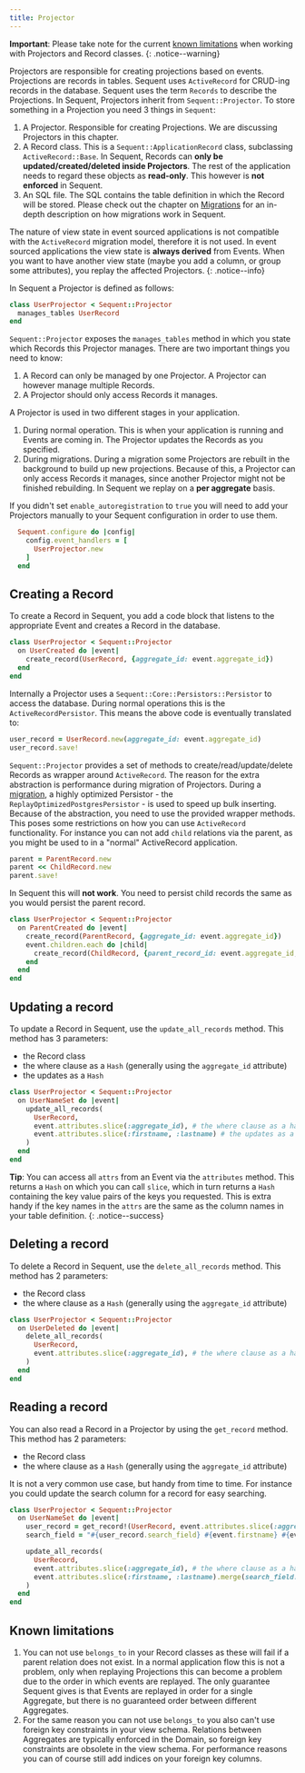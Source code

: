 ```yaml
---
title: Projector
---
```


**Important**: Please take note for the current [known limitations](#known-limitations) when working with Projectors and Record classes.
{: .notice--warning}

Projectors are responsible for creating projections based on events. Projections are records in tables.
Sequent uses `ActiveRecord` for CRUD-ing records in the database. Sequent uses the term `Records` to
describe the Projections. In Sequent, Projectors inherit from `Sequent::Projector`. To store something
in a Projection you need 3 things in `Sequent`:

1. A Projector. Responsible for creating Projections. We are discussing Projectors in this chapter.
2. A Record class. This is a `Sequent::ApplicationRecord` class, subclassing `ActiveRecord::Base`. In Sequent, Records can **only be updated/created/deleted
    inside Projectors**. The rest of the application needs to regard these objects as **read-only**.
    This however is **not enforced** in Sequent.
3. An SQL file. The SQL contains the table definition in which the Record will be stored. Please check out the chapter
    on [Migrations](migrations.html) for an in-depth description on how migrations work in Sequent.

The nature of view state in event sourced applications is not compatible with the `ActiveRecord` migration
model, therefore it is not used. In event sourced applications the view state is **always derived**
from Events. When you want to have another view state (maybe you add a column, or group some attributes), 
you replay the affected Projectors.
{: .notice--info}

In Sequent a Projector is defined as follows:
```ruby
class UserProjector < Sequent::Projector
  manages_tables UserRecord
end
```

`Sequent::Projector` exposes the `manages_tables` method in which you state which
Records this Projector manages. There are two important things you need to know:

1. A Record can only be managed by one Projector.
  A Projector can however manage multiple Records.
2. A Projector should only access Records it manages.

A Projector is used in two different stages in your application.

1. During normal operation. This is when your application is running and Events are
  coming in. The Projector updates the Records as you specified.
2. During migrations. During a migration some Projectors are rebuilt in
  the background to build up new projections. Because of this, a Projector
  can only access Records it manages, since another Projector might not
  be finished rebuilding. In Sequent we replay on a **per aggregate**
  basis.

If you didn't set `enable_autoregistration` to `true` you will need to add your Projectors manually to your Sequent configuration in order to use them.

```ruby
  Sequent.configure do |config|
    config.event_handlers = [
      UserProjector.new
    ]
  end
```

## Creating a Record

To create a Record in Sequent, you add a code block that listens to
the appropriate Event and creates a Record in the database.

```ruby
class UserProjector < Sequent::Projector
  on UserCreated do |event|
    create_record(UserRecord, {aggregate_id: event.aggregate_id})
  end
end
```

Internally a Projector uses a `Sequent::Core::Persistors::Persistor` to access the database.
During normal operations this is the `ActiveRecordPersistor`. This means the above code
is eventually translated to:

```ruby
user_record = UserRecord.new(aggregate_id: event.aggregate_id)
user_record.save!
```

`Sequent::Projector` provides a set of methods to create/read/update/delete Records as wrapper
around `ActiveRecord`. The reason for the extra abstraction is performance during migration of Projectors.
During a [migration](migrations.html), a highly optimized Persistor - the `ReplayOptimizedPostgresPersistor` - 
is used to speed up bulk inserting.
Because of the abstraction, you need to use the provided wrapper methods.
This poses some restrictions on how you can use `ActiveRecord` functionality.
For instance you can not add `child` relations via the parent, as you might be used to in a "normal" ActiveRecord application.

```ruby
parent = ParentRecord.new
parent << ChildRecord.new
parent.save!
```

In Sequent this will **not work**. You need to persist child records the same
as you would persist the parent record.

```ruby
class UserProjector < Sequent::Projector
  on ParentCreated do |event|
    create_record(ParentRecord, {aggregate_id: event.aggregate_id})
    event.children.each do |child|
      create_record(ChildRecord, {parent_record_id: event.aggregate_id, child_id: child.child_id})
    end
  end
end
```


## Updating a record

To update a Record in Sequent, use the `update_all_records` method. This method has 3 parameters:

 - the Record class
 - the where clause as a `Hash` (generally using the `aggregate_id` attribute)
 - the updates as a `Hash`

```ruby
class UserProjector < Sequent::Projector
  on UserNameSet do |event|
    update_all_records(
      UserRecord,
      event.attributes.slice(:aggregate_id), # the where clause as a hash
      event.attributes.slice(:firstname, :lastname) # the updates as a hash
    )
  end
end
```

**Tip**: You can access all `attrs` from an Event via the `attributes` method. This returns a `Hash` on
which you can call `slice`, which in turn returns a `Hash` containing the key value pairs of the
keys you requested. This is extra handy if the key names in the `attrs` are the same as the column
names in your table definition.
{: .notice--success}

## Deleting a record

To delete a Record in Sequent, use the `delete_all_records` method. This method has 2 parameters:

- the Record class
- the where clause as a `Hash` (generally using the `aggregate_id` attribute)

```ruby
class UserProjector < Sequent::Projector
  on UserDeleted do |event|
    delete_all_records(
      UserRecord,
      event.attributes.slice(:aggregate_id), # the where clause as a hash
    )
  end
end
```

## Reading a record

You can also read a Record in a Projector by using the `get_record` method. 
This method has 2 parameters:

- the Record class
- the where clause as a `Hash` (generally using the `aggregate_id` attribute)

It is not a very common use case, but handy from time to time.
For instance you could update the search column for a record for easy searching.

```ruby
class UserProjector < Sequent::Projector
  on UserNameSet do |event|
    user_record = get_record!(UserRecord, event.attributes.slice(:aggregate_id))
    search_field = "#{user_record.search_field} #{event.firstname} #{event.lastname}"

    update_all_records(
      UserRecord,
      event.attributes.slice(:aggregate_id), # the where clause as a hash
      event.attributes.slice(:firstname, :lastname).merge(search_field: search_field) # the updates as a hash
    )
  end
end
```

## Known limitations

1. You can not use `belongs_to` in your Record classes as these will fail if a parent relation does not exist. In a
normal application flow this is not a problem, only when replaying Projections this can become a problem due to the
order in which events are replayed. The only guarantee Sequent gives is that Events are replayed in order for a single
Aggregate, but there is no guaranteed order between different Aggregates.
2. For the same reason you can not use `belongs_to` you also can't use foreign key constraints in your view schema.
Relations between Aggregates are typically enforced in the Domain, so foreign key constraints are obsolete in the view schema.
For performance reasons you can of course still add indices on your foreign key columns.

